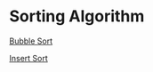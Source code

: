 # Sorting Algorithm

[Bubble Sort](/Algorithm/Sort/BubbleSort)

[Insert Sort](/Algorithm/Sort/InsertSort)
